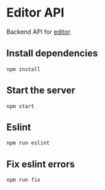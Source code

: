 # Editor API 
Backend API for [editor](https://github.com/sumca252/editor). 

## Install dependencies
```
npm install
```
## Start the server 
```
npm start
```

## Eslint 
```
npm run eslint
```
## Fix eslint errors 
```
npm run fix
```

